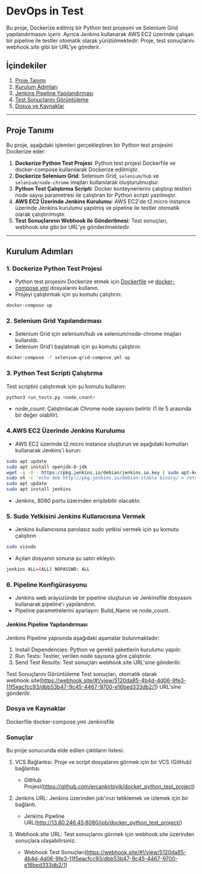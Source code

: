 # DevOps in Test

Bu proje, Dockerize edilmiş bir Python test projesini ve Selenium Grid yapılandırmasını içerir. Ayrıca Jenkins kullanarak AWS EC2 üzerinde çalışan bir pipeline ile testler otomatik olarak yürütülmektedir. Proje, test sonuçlarını webhook.site gibi bir URL'ye gönderir.

## İçindekiler

1. [Proje Tanımı](#proje-tanımı)
2. [Kurulum Adımları](#kurulum-adımları)
3. [Jenkins Pipeline Yapılandırması](#jenkins-pipeline-yapılandırması)
4. [Test Sonuçlarını Görüntüleme](#test-sonuçlarını-görüntüleme)
5. [Dosya ve Kaynaklar](#dosya-ve-kaynaklar)

---

## Proje Tanımı

Bu proje, aşağıdaki işlemleri gerçekleştiren bir Python test projesini Dockerize eder:

1. **Dockerize Python Test Projesi**: Python test projesi Dockerfile ve docker-compose kullanılarak Dockerize edilmiştir.
2. **Dockerize Selenium Grid**: Selenium Grid, `selenium/hub` ve `selenium/node-chrome` imajları kullanılarak oluşturulmuştur.
3. **Python Test Çalıştırma Scripti**: Docker konteynerlerini çalıştırıp testleri node sayısı parametresi ile çalıştıran bir Python scripti yazılmıştır.
4. **AWS EC2 Üzerinde Jenkins Kurulumu**: AWS EC2'de t2.micro instance üzerinde Jenkins kurulumu yapılmış ve pipeline ile testler otomatik olarak çalıştırılmıştır.
5. **Test Sonuçlarının Webhook ile Gönderilmesi**: Test sonuçları, webhook.site gibi bir URL'ye gönderilmektedir.

---

## Kurulum Adımları

### 1. Dockerize Python Test Projesi

- Python test projesini Dockerize etmek için [Dockerfile](./Dockerfile) ve [docker-compose.yml](./docker-compose.yml) dosyalarını kullanın.
- Projeyi çalıştırmak için şu komutu çalıştırın:

```bash
docker-compose up
```

### 2. Selenium Grid Yapılandırması
- Selenium Grid için selenium/hub ve selenium/node-chrome imajları kullanıldı.
- Selenium Grid'i başlatmak için şu komutu çalıştırın:

```bash
docker-compose -f selenium-grid-compose.yml up
```

### 3. Python Test Scripti Çalıştırma
Test scriptini çalıştırmak için şu komutu kullanın:

```bash
python3 run_tests.py <node_count>
```
- node_count: Çalıştırılacak Chrome node sayısını belirtir (1 ile 5 arasında bir değer olabilir).


### 4.AWS EC2 Üzerinde Jenkins Kurulumu
- AWS EC2 üzerinde t2.micro instance oluşturun ve aşağıdaki komutları kullanarak Jenkins'i kurun:

```bash
sudo apt update
sudo apt install openjdk-8-jdk
wget -q -O - https://pkg.jenkins.io/debian/jenkins.io.key | sudo apt-key add -
sudo sh -c 'echo deb http://pkg.jenkins.io/debian-stable binary/ > /etc/apt/sources.list.d/jenkins.list'
sudo apt update
sudo apt install jenkins
```
- Jenkins, 8080 portu üzerinden erişilebilir olacaktır.

### 5. Sudo Yetkisini Jenkins Kullanıcısına Vermek
- Jenkins kullanıcısına parolasız sudo yetkisi vermek için şu komutu çalıştırın

```bash
sudo visudo
```
- Açılan dosyanın sonuna şu satırı ekleyin:

```bash
jenkins ALL=(ALL) NOPASSWD: ALL
```

### 6. Pipeline Konfigürasyonu
- Jenkins web arayüzünde bir pipeline oluşturun ve Jenkinsfile dosyasını kullanarak pipeline'ı yapılandırın.
- Pipeline parametrelerini ayarlayın: Build_Name ve node_count.

#### Jenkins Pipeline Yapılandırması
Jenkins Pipeline yapısında aşağıdaki aşamalar bulunmaktadır:

1. Install Dependencies: Python ve gerekli paketlerin kurulumu yapılır.
2. Run Tests: Testler, verilen node sayısına göre çalıştırılır.
3. Send Test Results: Test sonuçları webhook.site URL'sine gönderilir.

Test Sonuçlarını Görüntüleme
Test sonuçları, otomatik olarak webhook.site(https://webhook.site/#!/view/5120da85-4b4d-4d06-9fe3-11f5eacfcc93/dbb53b47-9c45-4467-9700-e16bed333db2/1) URL'sine gönderilir. 

### Dosya ve Kaynaklar
Dockerfile
docker-compose.yml
Jenkinsfile

### Sonuçlar
Bu proje sonucunda elde edilen çıktıların listesi:

1. VCS Bağlantısı: Proje ve script dosyalarını görmek için bir VCS (GitHub) bağlantısı.
   * GitHub Projesi(https://github.com/ercankirbiyik/docker_python_test_project)

2. Jenkins URL: Jenkins üzerinden job'ınızı tetiklemek ve izlemek için bir bağlantı.
   * Jenkins Pipeline URL(http://13.60.246.45:8080/job/docker_python_test_project/)

3. Webhook.site URL: Test sonuçlarını görmek için webhook.site üzerinden sonuçlara ulaşabilirsiniz.
   * Webhook Test Sonuçları(https://webhook.site/#!/view/5120da85-4b4d-4d06-9fe3-11f5eacfcc93/dbb53b47-9c45-4467-9700-e16bed333db2/1)